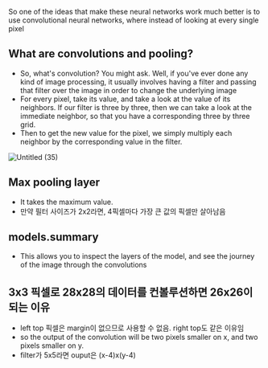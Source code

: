 So one of the ideas that make these neural networks work much better is to use convolutional neural networks, where instead of looking at every single pixel

## What are convolutions and pooling?

- So, what's convolution? You might ask. Well, if you've ever done any kind of image processing, it usually involves having a filter and passing that filter over the image in order to change the underlying image
- For every pixel, take its value, and take a look at the value of its neighbors. If our filter is three by three, then we can take a look at the immediate neighbor, so that you have a corresponding three by three grid.
- Then to get the new value for the pixel, we simply multiply each neighbor by the corresponding value in the filter.

![Untitled (35)](https://user-images.githubusercontent.com/71035113/150285140-cf36c0c8-8b16-460c-beff-bd569003642f.png)

## Max pooling layer

- It takes the maximum value.
- 만약 필터 사이즈가 2x2라면, 4픽셀마다 가장 큰 값의 픽셀만 살아남음

## models.summary

- This allows you to inspect the layers of the model, and see the journey of the image through the convolutions

## 3x3 픽셀로 28x28의 데이터를 컨볼루션하면 26x26이 되는 이유

- left top 픽셀은 margin이 없으므로 사용할 수 없음. right top도 같은 이유임
- so the output of the convolution will be two pixels smaller on x, and two pixels smaller on y.
- filter가 5x5라면 ouput은 (x-4)x(y-4)
